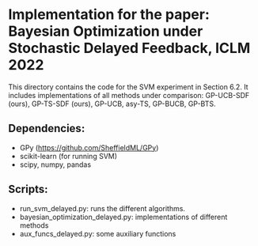 # Implementation for the paper: Bayesian Optimization under Stochastic Delayed Feedback, ICLM 2022

This directory contains the code for the SVM experiment in Section 6.2. It includes implementations of all methods under comparison: GP-UCB-SDF (ours), GP-TS-SDF (ours), GP-UCB, asy-TS, GP-BUCB, GP-BTS.

## Dependencies:
- GPy (https://github.com/SheffieldML/GPy)
- scikit-learn (for running SVM)
- scipy, numpy, pandas

## Scripts:
- run_svm_delayed.py: runs the different algorithms.
- bayesian_optimization_delayed.py: implementations of different methods
- aux_funcs_delayed.py: some auxiliary functions
